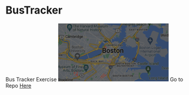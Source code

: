 # BusTracker
Bus Tracker Exercise
<img src="bus.png" width="300"/>
Go to Repo <a href="https://github.com/Ruba-alh/BusTracker"> Here</a>
